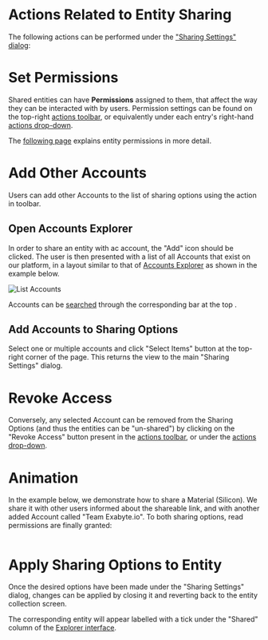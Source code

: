 # Actions Related to Entity Sharing

The following actions can be performed under the ["Sharing Settings" dialog](ui.md):

# Set Permissions

Shared entities can have **Permissions** assigned to them, that affect the way they can be interacted with by users. Permission settings can be found on the top-right [actions toolbar](/entities-general/ui/explorer.md#actions-toolbar), or equivalently under each entry's right-hand [actions drop-down](/entities-general/ui/explorer.md#actions-dropdown).
 
The [following page](/entities-general/permissions.md) explains entity permissions in more detail.

# Add Other Accounts

Users can add other Accounts to the list of sharing options using the action in toolbar. 

## Open Accounts Explorer

In order to share an entity with ac account, the "Add" icon <i class="zmdi zmdi-plus-circle zmdi-hc-border"></i> should be clicked. The user is then presented with a list of all Accounts that exist on our platform, in a layout similar to that of [Accounts Explorer](/accounts/ui/explorer.md) as shown in the example below.

![List Accounts](/images/list-accounts.png "List Accounts")

Accounts can be [searched](/entities-general/actions/search.md) through the corresponding bar at the top <i class="zmdi zmdi-search zmdi-hc-border"></i>. 
 
## Add Accounts to Sharing Options
 
 Select one or multiple accounts and click "Select Items" <i class="zmdi zmdi-collection-plus zmdi-hc-border"></i> button at the top-right corner of the page. This returns the view to the main "Sharing Settings" dialog.

# Revoke Access

Conversely, any selected Account can be removed from the Sharing Options (and thus the entities can be "un-shared") by clicking on the "Revoke Access" button <i class="zmdi zmdi-eye-off zmdi-hc-border"></i> present in the [actions toolbar](/entities-general/ui/explorer.md#actions-toolbar), or under the [actions drop-down](/entities-general/ui/explorer.md#actions-dropdown).

# Animation

In the example below, we demonstrate how to share a Material (Silicon). We share it with other users informed about the shareable link, and with another added Account called "Team Exabyte.io". To both sharing options, read permissions are finally granted:

 <img data-gifffer="/images/entity-sharing.gif" />


# Apply Sharing Options to Entity

Once the desired options have been made under the "Sharing Settings" dialog, changes can be applied by closing it and reverting back to the entity collection screen. 

The corresponding entity will appear labelled with a tick under the "Shared" column of the [Explorer interface](/entities-general/ui/explorer.md). 
